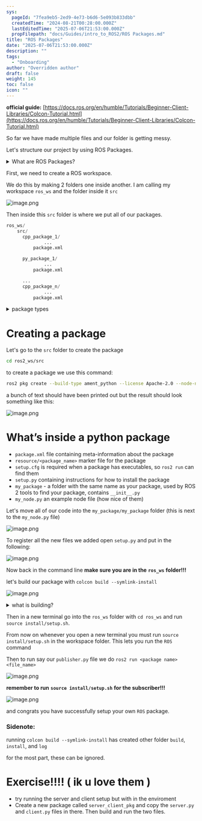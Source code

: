```yaml
---
sys:
  pageId: "7fea9eb5-2ed9-4e73-b6d6-5e093b833dbb"
  createdTime: "2024-08-21T00:28:00.000Z"
  lastEditedTime: "2025-07-06T21:53:00.000Z"
  propFilepath: "docs/Guides/intro_to_ROS2/ROS Packages.md"
title: "ROS Packages"
date: "2025-07-06T21:53:00.000Z"
description: ""
tags:
  - "Onboarding"
author: "Overridden author"
draft: false
weight: 145
toc: false
icon: ""
---
```


**official guide:** [https://docs.ros.org/en/humble/Tutorials/Beginner-Client-Libraries/Colcon-Tutorial.html](https://docs.ros.org/en/humble/Tutorials/Beginner-Client-Libraries/Colcon-Tutorial.html)

So far we have made multiple files and our folder is getting messy.

Let's structure our project by using ROS Packages.

<details>
      <summary>What are ROS Packages?</summary>
      ROS Packages are, as the name implies, packages of code that are highly sharable between ROS developers.
  </details>

First, we need to create a ROS workspace.

We do this by making 2 folders one inside another. I am calling my workspace `ros_ws` and the folder inside it `src`

![image.png](https://prod-files-secure.s3.us-west-2.amazonaws.com/d518164a-d88e-44d1-a4ee-3adb3bd8bce0/70706947-fd18-4537-a67b-e12946812d31/image.png?X-Amz-Algorithm=AWS4-HMAC-SHA256&X-Amz-Content-Sha256=UNSIGNED-PAYLOAD&X-Amz-Credential=ASIAZI2LB4666EN4EC7S%2F20250715%2Fus-west-2%2Fs3%2Faws4_request&X-Amz-Date=20250715T061436Z&X-Amz-Expires=3600&X-Amz-Security-Token=IQoJb3JpZ2luX2VjECYaCXVzLXdlc3QtMiJHMEUCIQCxyiHq66dlcmvQ0ADr%2FQdIGKGqDgp8VBs5CUuHcs2olAIgNlGQzZX8pcJvlKbG7BkB1ELyPRm6K2GafIV%2B6bWFy98q%2FwMIPxAAGgw2Mzc0MjMxODM4MDUiDPrwh%2Bu4YdUBJXrljSrcA17BWFDGnE4da1YclqIMdppmSOhsj6K%2FZpCvmG2HRj37v5pD2f2F12BNR%2Bg4uEw8ehLOj9r2ZBopDsUpRleYrfQ%2FOw3EKrVlSfiSA1llkINC0nnw8HYrbUC0KRjBMp%2B5G0TsoMwxM2ztASmkpTi8iLNSYOB7D2IEymzr1k7Bf%2FEEV%2B%2BfZYSkcuTgXCFp8fG5%2BLcpsJrzK3%2Bfx8b0WqKmllbP6Er7ZVp6qM2vT%2F97DCS%2BKyXkNdiPtyAc9g4aOFQATE4eAG7SlB9yYgZycMopkwnw%2FV07SJzBnH4lLGS5DkpJwaROo6BaSOH4Asv1D8e6yQsHh69g8sZwEHsqNdbLdwRklPSfhtdDJtT1rq2DMDJoCeK4VNH43wBzuvkAf8zgy4Qo0xYaTO3uSMgutYyzb6Y4BOTejVLO3Erjh6n9gTzP9xuTybxlG74qMWCnIElA%2B9ktOsOpRVUSsyCdhZ1DJXYHIAnG5mz%2FMgCMWqc62Xu1OnU6kPnq6EacgeJ6z3AHGSc6UMJfVmWfXa1R56T%2BCdDegVtLu9d2Rf1VlYC8x%2FyW3MMZGxBikAlF9CiZHgyAYT3uof%2FR2%2F%2FRujuAAs%2BG%2Fa96FwW7isTor0ghF5axlMxcoUiFR%2FHM%2F6Gc4bGJMPTU18MGOqUBORBNYkwp4agldtvdAbWjFq9YhxgF5wCN61Oeb6lEVX2pbPYAteE6vmmQaxTRNTzt4hO2PO7AeGFmTDKAAVKRgcb69yTQ44AmrvTeIu9E5HonFSW5nUKzoIZWwOPxQM2l9owY%2BZGD%2BRuBaERsb%2BvDP9HtXfvex81GbnZw%2F17JA2DvOKD4SWVUdLwGhjfPkOt7MKohUpXUFg9FcRThzCk%2Bwbq1y%2BP5&X-Amz-Signature=06b428a73e9736b9f58bb24e995eb8b80a85633f28108fcc2247517920045aa4&X-Amz-SignedHeaders=host&x-amz-checksum-mode=ENABLED&x-id=GetObject)

Then inside this `src` folder is where we put all of our packages.

```python
ros_ws/
    src/
      cpp_package_1/
		      ...
          package.xml

      py_package_1/
		      ...
          package.xml

      ...
      cpp_package_n/
		      ...
          package.xml

```

<details>

<summary>package types</summary>

packages can be either `C++` or python.

the intern file structure is different for each but for this guide we will stick to creating python packages

</details>

# Creating a package

Let's go to the `src` folder to create the package

```bash
cd ros2_ws/src
```

to create a package we use this command:

```bash
ros2 pkg create --build-type ament_python --license Apache-2.0 --node-name my_node my_package
```

a bunch of text should have been printed out but the result should look something like this:

![image.png](https://prod-files-secure.s3.us-west-2.amazonaws.com/d518164a-d88e-44d1-a4ee-3adb3bd8bce0/e6cf1e3f-8512-4a3e-b131-079f800bf3e8/image.png?X-Amz-Algorithm=AWS4-HMAC-SHA256&X-Amz-Content-Sha256=UNSIGNED-PAYLOAD&X-Amz-Credential=ASIAZI2LB4666EN4EC7S%2F20250715%2Fus-west-2%2Fs3%2Faws4_request&X-Amz-Date=20250715T061436Z&X-Amz-Expires=3600&X-Amz-Security-Token=IQoJb3JpZ2luX2VjECYaCXVzLXdlc3QtMiJHMEUCIQCxyiHq66dlcmvQ0ADr%2FQdIGKGqDgp8VBs5CUuHcs2olAIgNlGQzZX8pcJvlKbG7BkB1ELyPRm6K2GafIV%2B6bWFy98q%2FwMIPxAAGgw2Mzc0MjMxODM4MDUiDPrwh%2Bu4YdUBJXrljSrcA17BWFDGnE4da1YclqIMdppmSOhsj6K%2FZpCvmG2HRj37v5pD2f2F12BNR%2Bg4uEw8ehLOj9r2ZBopDsUpRleYrfQ%2FOw3EKrVlSfiSA1llkINC0nnw8HYrbUC0KRjBMp%2B5G0TsoMwxM2ztASmkpTi8iLNSYOB7D2IEymzr1k7Bf%2FEEV%2B%2BfZYSkcuTgXCFp8fG5%2BLcpsJrzK3%2Bfx8b0WqKmllbP6Er7ZVp6qM2vT%2F97DCS%2BKyXkNdiPtyAc9g4aOFQATE4eAG7SlB9yYgZycMopkwnw%2FV07SJzBnH4lLGS5DkpJwaROo6BaSOH4Asv1D8e6yQsHh69g8sZwEHsqNdbLdwRklPSfhtdDJtT1rq2DMDJoCeK4VNH43wBzuvkAf8zgy4Qo0xYaTO3uSMgutYyzb6Y4BOTejVLO3Erjh6n9gTzP9xuTybxlG74qMWCnIElA%2B9ktOsOpRVUSsyCdhZ1DJXYHIAnG5mz%2FMgCMWqc62Xu1OnU6kPnq6EacgeJ6z3AHGSc6UMJfVmWfXa1R56T%2BCdDegVtLu9d2Rf1VlYC8x%2FyW3MMZGxBikAlF9CiZHgyAYT3uof%2FR2%2F%2FRujuAAs%2BG%2Fa96FwW7isTor0ghF5axlMxcoUiFR%2FHM%2F6Gc4bGJMPTU18MGOqUBORBNYkwp4agldtvdAbWjFq9YhxgF5wCN61Oeb6lEVX2pbPYAteE6vmmQaxTRNTzt4hO2PO7AeGFmTDKAAVKRgcb69yTQ44AmrvTeIu9E5HonFSW5nUKzoIZWwOPxQM2l9owY%2BZGD%2BRuBaERsb%2BvDP9HtXfvex81GbnZw%2F17JA2DvOKD4SWVUdLwGhjfPkOt7MKohUpXUFg9FcRThzCk%2Bwbq1y%2BP5&X-Amz-Signature=05c76daea3e205bc01bcde8fdfe2b2f1498c8de0f3ee955154c5e0e6177a155f&X-Amz-SignedHeaders=host&x-amz-checksum-mode=ENABLED&x-id=GetObject)

# What’s inside a python package

- `package.xml` file containing meta-information about the package
- `resource/<package_name>` marker file for the package
- `setup.cfg` is required when a package has executables, so `ros2 run` can find them
- `setup.py` containing instructions for how to install the package
- `my_package` - a folder with the same name as your package, used by ROS 2 tools to find your package, contains `__init__.py`
- `my_node.py` an example node file (how nice of them)

Let's move all of our code into the `my_package/my_package` folder (this is next to the `my_node.py` file)

![image.png](https://prod-files-secure.s3.us-west-2.amazonaws.com/d518164a-d88e-44d1-a4ee-3adb3bd8bce0/9ce58f11-0da9-4d3e-b86d-506a9685d378/image.png?X-Amz-Algorithm=AWS4-HMAC-SHA256&X-Amz-Content-Sha256=UNSIGNED-PAYLOAD&X-Amz-Credential=ASIAZI2LB4666EN4EC7S%2F20250715%2Fus-west-2%2Fs3%2Faws4_request&X-Amz-Date=20250715T061436Z&X-Amz-Expires=3600&X-Amz-Security-Token=IQoJb3JpZ2luX2VjECYaCXVzLXdlc3QtMiJHMEUCIQCxyiHq66dlcmvQ0ADr%2FQdIGKGqDgp8VBs5CUuHcs2olAIgNlGQzZX8pcJvlKbG7BkB1ELyPRm6K2GafIV%2B6bWFy98q%2FwMIPxAAGgw2Mzc0MjMxODM4MDUiDPrwh%2Bu4YdUBJXrljSrcA17BWFDGnE4da1YclqIMdppmSOhsj6K%2FZpCvmG2HRj37v5pD2f2F12BNR%2Bg4uEw8ehLOj9r2ZBopDsUpRleYrfQ%2FOw3EKrVlSfiSA1llkINC0nnw8HYrbUC0KRjBMp%2B5G0TsoMwxM2ztASmkpTi8iLNSYOB7D2IEymzr1k7Bf%2FEEV%2B%2BfZYSkcuTgXCFp8fG5%2BLcpsJrzK3%2Bfx8b0WqKmllbP6Er7ZVp6qM2vT%2F97DCS%2BKyXkNdiPtyAc9g4aOFQATE4eAG7SlB9yYgZycMopkwnw%2FV07SJzBnH4lLGS5DkpJwaROo6BaSOH4Asv1D8e6yQsHh69g8sZwEHsqNdbLdwRklPSfhtdDJtT1rq2DMDJoCeK4VNH43wBzuvkAf8zgy4Qo0xYaTO3uSMgutYyzb6Y4BOTejVLO3Erjh6n9gTzP9xuTybxlG74qMWCnIElA%2B9ktOsOpRVUSsyCdhZ1DJXYHIAnG5mz%2FMgCMWqc62Xu1OnU6kPnq6EacgeJ6z3AHGSc6UMJfVmWfXa1R56T%2BCdDegVtLu9d2Rf1VlYC8x%2FyW3MMZGxBikAlF9CiZHgyAYT3uof%2FR2%2F%2FRujuAAs%2BG%2Fa96FwW7isTor0ghF5axlMxcoUiFR%2FHM%2F6Gc4bGJMPTU18MGOqUBORBNYkwp4agldtvdAbWjFq9YhxgF5wCN61Oeb6lEVX2pbPYAteE6vmmQaxTRNTzt4hO2PO7AeGFmTDKAAVKRgcb69yTQ44AmrvTeIu9E5HonFSW5nUKzoIZWwOPxQM2l9owY%2BZGD%2BRuBaERsb%2BvDP9HtXfvex81GbnZw%2F17JA2DvOKD4SWVUdLwGhjfPkOt7MKohUpXUFg9FcRThzCk%2Bwbq1y%2BP5&X-Amz-Signature=85ff4edd7c9490c89ba321ae69af189eccdc20edf86af162d61671ceb13f7622&X-Amz-SignedHeaders=host&x-amz-checksum-mode=ENABLED&x-id=GetObject)

To register all the new files we added open `setup.py` and put in the following:

![image.png](https://prod-files-secure.s3.us-west-2.amazonaws.com/d518164a-d88e-44d1-a4ee-3adb3bd8bce0/1cd7c262-4cae-4496-9d75-c178537d24a2/image.png?X-Amz-Algorithm=AWS4-HMAC-SHA256&X-Amz-Content-Sha256=UNSIGNED-PAYLOAD&X-Amz-Credential=ASIAZI2LB4666EN4EC7S%2F20250715%2Fus-west-2%2Fs3%2Faws4_request&X-Amz-Date=20250715T061436Z&X-Amz-Expires=3600&X-Amz-Security-Token=IQoJb3JpZ2luX2VjECYaCXVzLXdlc3QtMiJHMEUCIQCxyiHq66dlcmvQ0ADr%2FQdIGKGqDgp8VBs5CUuHcs2olAIgNlGQzZX8pcJvlKbG7BkB1ELyPRm6K2GafIV%2B6bWFy98q%2FwMIPxAAGgw2Mzc0MjMxODM4MDUiDPrwh%2Bu4YdUBJXrljSrcA17BWFDGnE4da1YclqIMdppmSOhsj6K%2FZpCvmG2HRj37v5pD2f2F12BNR%2Bg4uEw8ehLOj9r2ZBopDsUpRleYrfQ%2FOw3EKrVlSfiSA1llkINC0nnw8HYrbUC0KRjBMp%2B5G0TsoMwxM2ztASmkpTi8iLNSYOB7D2IEymzr1k7Bf%2FEEV%2B%2BfZYSkcuTgXCFp8fG5%2BLcpsJrzK3%2Bfx8b0WqKmllbP6Er7ZVp6qM2vT%2F97DCS%2BKyXkNdiPtyAc9g4aOFQATE4eAG7SlB9yYgZycMopkwnw%2FV07SJzBnH4lLGS5DkpJwaROo6BaSOH4Asv1D8e6yQsHh69g8sZwEHsqNdbLdwRklPSfhtdDJtT1rq2DMDJoCeK4VNH43wBzuvkAf8zgy4Qo0xYaTO3uSMgutYyzb6Y4BOTejVLO3Erjh6n9gTzP9xuTybxlG74qMWCnIElA%2B9ktOsOpRVUSsyCdhZ1DJXYHIAnG5mz%2FMgCMWqc62Xu1OnU6kPnq6EacgeJ6z3AHGSc6UMJfVmWfXa1R56T%2BCdDegVtLu9d2Rf1VlYC8x%2FyW3MMZGxBikAlF9CiZHgyAYT3uof%2FR2%2F%2FRujuAAs%2BG%2Fa96FwW7isTor0ghF5axlMxcoUiFR%2FHM%2F6Gc4bGJMPTU18MGOqUBORBNYkwp4agldtvdAbWjFq9YhxgF5wCN61Oeb6lEVX2pbPYAteE6vmmQaxTRNTzt4hO2PO7AeGFmTDKAAVKRgcb69yTQ44AmrvTeIu9E5HonFSW5nUKzoIZWwOPxQM2l9owY%2BZGD%2BRuBaERsb%2BvDP9HtXfvex81GbnZw%2F17JA2DvOKD4SWVUdLwGhjfPkOt7MKohUpXUFg9FcRThzCk%2Bwbq1y%2BP5&X-Amz-Signature=a5e801a8822b7ec01fbed1e0e9b110009a03348338ba964eccf017781ce40a38&X-Amz-SignedHeaders=host&x-amz-checksum-mode=ENABLED&x-id=GetObject)

Now back in the command line **make sure you are in the** **`ros_ws`** **folder!!!**

let's build our package with `colcon build --symlink-install`

![image.png](https://prod-files-secure.s3.us-west-2.amazonaws.com/d518164a-d88e-44d1-a4ee-3adb3bd8bce0/2f2a0d27-b173-48fd-b189-5f5c0ce65619/image.png?X-Amz-Algorithm=AWS4-HMAC-SHA256&X-Amz-Content-Sha256=UNSIGNED-PAYLOAD&X-Amz-Credential=ASIAZI2LB4666EN4EC7S%2F20250715%2Fus-west-2%2Fs3%2Faws4_request&X-Amz-Date=20250715T061436Z&X-Amz-Expires=3600&X-Amz-Security-Token=IQoJb3JpZ2luX2VjECYaCXVzLXdlc3QtMiJHMEUCIQCxyiHq66dlcmvQ0ADr%2FQdIGKGqDgp8VBs5CUuHcs2olAIgNlGQzZX8pcJvlKbG7BkB1ELyPRm6K2GafIV%2B6bWFy98q%2FwMIPxAAGgw2Mzc0MjMxODM4MDUiDPrwh%2Bu4YdUBJXrljSrcA17BWFDGnE4da1YclqIMdppmSOhsj6K%2FZpCvmG2HRj37v5pD2f2F12BNR%2Bg4uEw8ehLOj9r2ZBopDsUpRleYrfQ%2FOw3EKrVlSfiSA1llkINC0nnw8HYrbUC0KRjBMp%2B5G0TsoMwxM2ztASmkpTi8iLNSYOB7D2IEymzr1k7Bf%2FEEV%2B%2BfZYSkcuTgXCFp8fG5%2BLcpsJrzK3%2Bfx8b0WqKmllbP6Er7ZVp6qM2vT%2F97DCS%2BKyXkNdiPtyAc9g4aOFQATE4eAG7SlB9yYgZycMopkwnw%2FV07SJzBnH4lLGS5DkpJwaROo6BaSOH4Asv1D8e6yQsHh69g8sZwEHsqNdbLdwRklPSfhtdDJtT1rq2DMDJoCeK4VNH43wBzuvkAf8zgy4Qo0xYaTO3uSMgutYyzb6Y4BOTejVLO3Erjh6n9gTzP9xuTybxlG74qMWCnIElA%2B9ktOsOpRVUSsyCdhZ1DJXYHIAnG5mz%2FMgCMWqc62Xu1OnU6kPnq6EacgeJ6z3AHGSc6UMJfVmWfXa1R56T%2BCdDegVtLu9d2Rf1VlYC8x%2FyW3MMZGxBikAlF9CiZHgyAYT3uof%2FR2%2F%2FRujuAAs%2BG%2Fa96FwW7isTor0ghF5axlMxcoUiFR%2FHM%2F6Gc4bGJMPTU18MGOqUBORBNYkwp4agldtvdAbWjFq9YhxgF5wCN61Oeb6lEVX2pbPYAteE6vmmQaxTRNTzt4hO2PO7AeGFmTDKAAVKRgcb69yTQ44AmrvTeIu9E5HonFSW5nUKzoIZWwOPxQM2l9owY%2BZGD%2BRuBaERsb%2BvDP9HtXfvex81GbnZw%2F17JA2DvOKD4SWVUdLwGhjfPkOt7MKohUpXUFg9FcRThzCk%2Bwbq1y%2BP5&X-Amz-Signature=25959fcaaa68bb4286d0315e76dfec50ee48d618fb7640a6b45e41de56f24142&X-Amz-SignedHeaders=host&x-amz-checksum-mode=ENABLED&x-id=GetObject)

<details>

<summary>what is building?</summary>

if you are a CS major at Rose-Hulman you will learn the answer to this in CSSE132

but TLDR; is it combines all the code files into one program that can be run easily 

</details>

Then in a new terminal go into the `ros_ws` folder with `cd ros_ws` and run `source install/setup.sh`. 

From now on whenever you open a new terminal you must run `source install/setup.sh` in the workspace folder. This lets you run the `ROS` command

Then to run say our `publisher.py` file we do `ros2 run <package name> <file_name>`

![image.png](https://prod-files-secure.s3.us-west-2.amazonaws.com/d518164a-d88e-44d1-a4ee-3adb3bd8bce0/4f4b1219-3a44-4632-aa0a-ce3471699f59/image.png?X-Amz-Algorithm=AWS4-HMAC-SHA256&X-Amz-Content-Sha256=UNSIGNED-PAYLOAD&X-Amz-Credential=ASIAZI2LB4666EN4EC7S%2F20250715%2Fus-west-2%2Fs3%2Faws4_request&X-Amz-Date=20250715T061436Z&X-Amz-Expires=3600&X-Amz-Security-Token=IQoJb3JpZ2luX2VjECYaCXVzLXdlc3QtMiJHMEUCIQCxyiHq66dlcmvQ0ADr%2FQdIGKGqDgp8VBs5CUuHcs2olAIgNlGQzZX8pcJvlKbG7BkB1ELyPRm6K2GafIV%2B6bWFy98q%2FwMIPxAAGgw2Mzc0MjMxODM4MDUiDPrwh%2Bu4YdUBJXrljSrcA17BWFDGnE4da1YclqIMdppmSOhsj6K%2FZpCvmG2HRj37v5pD2f2F12BNR%2Bg4uEw8ehLOj9r2ZBopDsUpRleYrfQ%2FOw3EKrVlSfiSA1llkINC0nnw8HYrbUC0KRjBMp%2B5G0TsoMwxM2ztASmkpTi8iLNSYOB7D2IEymzr1k7Bf%2FEEV%2B%2BfZYSkcuTgXCFp8fG5%2BLcpsJrzK3%2Bfx8b0WqKmllbP6Er7ZVp6qM2vT%2F97DCS%2BKyXkNdiPtyAc9g4aOFQATE4eAG7SlB9yYgZycMopkwnw%2FV07SJzBnH4lLGS5DkpJwaROo6BaSOH4Asv1D8e6yQsHh69g8sZwEHsqNdbLdwRklPSfhtdDJtT1rq2DMDJoCeK4VNH43wBzuvkAf8zgy4Qo0xYaTO3uSMgutYyzb6Y4BOTejVLO3Erjh6n9gTzP9xuTybxlG74qMWCnIElA%2B9ktOsOpRVUSsyCdhZ1DJXYHIAnG5mz%2FMgCMWqc62Xu1OnU6kPnq6EacgeJ6z3AHGSc6UMJfVmWfXa1R56T%2BCdDegVtLu9d2Rf1VlYC8x%2FyW3MMZGxBikAlF9CiZHgyAYT3uof%2FR2%2F%2FRujuAAs%2BG%2Fa96FwW7isTor0ghF5axlMxcoUiFR%2FHM%2F6Gc4bGJMPTU18MGOqUBORBNYkwp4agldtvdAbWjFq9YhxgF5wCN61Oeb6lEVX2pbPYAteE6vmmQaxTRNTzt4hO2PO7AeGFmTDKAAVKRgcb69yTQ44AmrvTeIu9E5HonFSW5nUKzoIZWwOPxQM2l9owY%2BZGD%2BRuBaERsb%2BvDP9HtXfvex81GbnZw%2F17JA2DvOKD4SWVUdLwGhjfPkOt7MKohUpXUFg9FcRThzCk%2Bwbq1y%2BP5&X-Amz-Signature=b8d30d1f11bfcfb66d8e946f1d383e9b59f8fd9ba9fb0d5982ec5064d4022725&X-Amz-SignedHeaders=host&x-amz-checksum-mode=ENABLED&x-id=GetObject)

**remember to run** **`source install/setup.sh`** **for the subscriber!!!**

![image.png](https://prod-files-secure.s3.us-west-2.amazonaws.com/d518164a-d88e-44d1-a4ee-3adb3bd8bce0/02121119-dad4-49ec-8356-c956108b4243/image.png?X-Amz-Algorithm=AWS4-HMAC-SHA256&X-Amz-Content-Sha256=UNSIGNED-PAYLOAD&X-Amz-Credential=ASIAZI2LB4666EN4EC7S%2F20250715%2Fus-west-2%2Fs3%2Faws4_request&X-Amz-Date=20250715T061436Z&X-Amz-Expires=3600&X-Amz-Security-Token=IQoJb3JpZ2luX2VjECYaCXVzLXdlc3QtMiJHMEUCIQCxyiHq66dlcmvQ0ADr%2FQdIGKGqDgp8VBs5CUuHcs2olAIgNlGQzZX8pcJvlKbG7BkB1ELyPRm6K2GafIV%2B6bWFy98q%2FwMIPxAAGgw2Mzc0MjMxODM4MDUiDPrwh%2Bu4YdUBJXrljSrcA17BWFDGnE4da1YclqIMdppmSOhsj6K%2FZpCvmG2HRj37v5pD2f2F12BNR%2Bg4uEw8ehLOj9r2ZBopDsUpRleYrfQ%2FOw3EKrVlSfiSA1llkINC0nnw8HYrbUC0KRjBMp%2B5G0TsoMwxM2ztASmkpTi8iLNSYOB7D2IEymzr1k7Bf%2FEEV%2B%2BfZYSkcuTgXCFp8fG5%2BLcpsJrzK3%2Bfx8b0WqKmllbP6Er7ZVp6qM2vT%2F97DCS%2BKyXkNdiPtyAc9g4aOFQATE4eAG7SlB9yYgZycMopkwnw%2FV07SJzBnH4lLGS5DkpJwaROo6BaSOH4Asv1D8e6yQsHh69g8sZwEHsqNdbLdwRklPSfhtdDJtT1rq2DMDJoCeK4VNH43wBzuvkAf8zgy4Qo0xYaTO3uSMgutYyzb6Y4BOTejVLO3Erjh6n9gTzP9xuTybxlG74qMWCnIElA%2B9ktOsOpRVUSsyCdhZ1DJXYHIAnG5mz%2FMgCMWqc62Xu1OnU6kPnq6EacgeJ6z3AHGSc6UMJfVmWfXa1R56T%2BCdDegVtLu9d2Rf1VlYC8x%2FyW3MMZGxBikAlF9CiZHgyAYT3uof%2FR2%2F%2FRujuAAs%2BG%2Fa96FwW7isTor0ghF5axlMxcoUiFR%2FHM%2F6Gc4bGJMPTU18MGOqUBORBNYkwp4agldtvdAbWjFq9YhxgF5wCN61Oeb6lEVX2pbPYAteE6vmmQaxTRNTzt4hO2PO7AeGFmTDKAAVKRgcb69yTQ44AmrvTeIu9E5HonFSW5nUKzoIZWwOPxQM2l9owY%2BZGD%2BRuBaERsb%2BvDP9HtXfvex81GbnZw%2F17JA2DvOKD4SWVUdLwGhjfPkOt7MKohUpXUFg9FcRThzCk%2Bwbq1y%2BP5&X-Amz-Signature=3ee61f686436ba46ca3bfe318af1fa36148b18507167d3380561d12820266f0f&X-Amz-SignedHeaders=host&x-amz-checksum-mode=ENABLED&x-id=GetObject)

and congrats you have successfully setup your own `ROS` package.

### Sidenote:

running `colcon build --symlink-install` has created other folder `build`, `install`, and `log`

for the most part, these can be ignored.

# Exercise!!!! ( ik u love them )

- try running the server and client setup but with in the enviroment
- Create a new package called `server_client_pkg` and copy the `server.py` and `client.py` files in there. Then build and run the two files.
